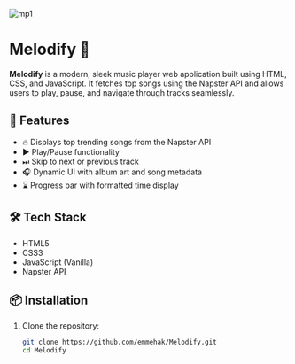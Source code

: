 ![mp1](https://github.com/user-attachments/assets/6a6e761f-e479-4526-8d4d-0f2d1e406007)
# Melodify 🎵

**Melodify** is a modern, sleek music player web application built using HTML, CSS, and JavaScript. It fetches top songs using the Napster API and allows users to play, pause, and navigate through tracks seamlessly.

## 🚀 Features

- 🔥 Displays top trending songs from the Napster API
- ▶️ Play/Pause functionality
- ⏭ Skip to next or previous track
- 🎧 Dynamic UI with album art and song metadata
- ⌛ Progress bar with formatted time display

## 🛠️ Tech Stack

- HTML5
- CSS3
- JavaScript (Vanilla)
- Napster API

## 📦 Installation

1. Clone the repository:
   ```bash
   git clone https://github.com/emmehak/Melodify.git
   cd Melodify
